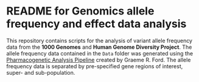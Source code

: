 # README for Genomics allele frequency and effect data analysis

This repository contains scripts for the analysis of variant allele frequency data from the __1000 Genomes__ and __Human Genome Diversity Project__. The allele frequency data contained in the `Data` folder was generated using the [Pharmacogenetic Analysis Pipeline](https://github.com/Tuks-ICMM/Pharmacogenetic-Analysis-Pipeline) created by Graeme R. Ford. The allele frequency data is separated by pre-specified gene regions of interest, super- and sub-population. 